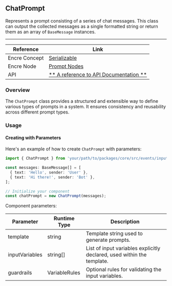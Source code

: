 ## ChatPrompt

Represents a prompt consisting of a series of chat messages. This class can output the collected messages as a single formatted string or return them as an array of `BaseMessage` instances.

---

| Reference | Link |
| --- | --- |
| Encre Concept | [Serializable](**-a-link-to-the-corresponding-concept-documentation-**) |
| Encre Node | [Prompt Nodes](**-a-link-to-the-corresponding-node-documentation-**) |
| API | [** A reference to API Documentation **](**-a-link-to-the-corresponding-api-documentation-**) |

### Overview

The `ChatPrompt` class provides a structured and extensible way to define various types of prompts in a system. It ensures consistency and reusability across different prompt types.


### Usage

#### Creating with Parameters

Here's an example of how to create `ChatPrompt` with parameters:

```typescript
import { ChatPrompt } from 'your/path/to/packages/core/src/events/input/load/prompts/chat.ts';

const messages: BaseMessage[] = [
  { text: 'Hello', sender: 'User' },
  { text: 'Hi there!', sender: 'Bot' },
];

// Initialize your component
const chatPrompt = new ChatPrompt(messages);
```

Component parameters:

| Parameter | Runtime Type | Description |
| --- | --- | --- |
| template | string | Template string used to generate prompts. |
| inputVariables | string[] | List of input variables explicitly declared, used within the template. |
| guardrails | VariableRules | Optional rules for validating the input variables.|




